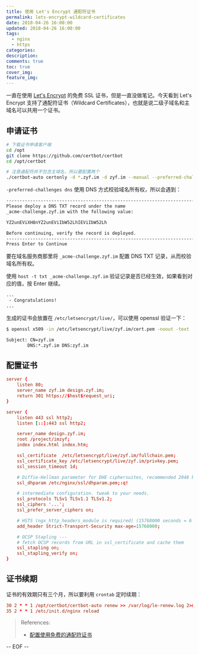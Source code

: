 ```yaml
---
title: 使用 Let's Encrypt 通配符证书
permalink: lets-encrypt-wildcard-certificates
date: 2018-04-26 16:00:00
updated: 2018-04-26 16:00:00
tags:
  - nginx
  - https
categories:
description:
comments: true
toc: true
cover_img:
feature_img:
---
```


一直在使用 [Let's Encrypt](https://letsencrypt.org/) 的免费 SSL 证书，但是一直没做笔记。今天看到 Let's Encrypt 支持了通配符证书（Wildcard Certificates），也就是说二级子域名和主域名可以共用一个证书。

## 申请证书

```bash
# 下载证书申请客户端
cd /opt
git clone https://github.com/certbot/certbot
cd /opt/certbot

# 注意通配符并不包含主域名，所以要配置两个
./certbot-auto certonly -d *.zyf.im -d zyf.im --manual --preferred-challenges dns --server "https://acme-v02.api.letsencrypt.org/directory"
```

<!-- more -->

`-preferred-challenges dns` 使用 DNS 方式校验域名所有权，所以会遇到：

```bash
-------------------------------------------------------------------------------
Please deploy a DNS TXT record under the name
_acme-challenge.zyf.im with the following value:

YZ2unEViXH8nYZ2unEViIbW52LhIEViIbW52Lh

Before continuing, verify the record is deployed.
-------------------------------------------------------------------------------
Press Enter to Continue
```

要在域名服务商那里将 `_acme-challenge.zyf.im` 配置 DNS TXT 记录，从而校验域名所有权。

使用 `host -t txt _acme-challenge.zyf.im` 验证记录是否已经生效，如果看到对应的值，按 Enter 继续。

```bash
...
 - Congratulations!
...
```

生成的证书会放置在 `/etc/letsencrypt/live/`，可以使用 openssl 验证一下：

```bash
$ openssl x509 -in /etc/letsencrypt/live/zyf.im/cert.pem -noout -text | grep zyf.im

Subject: CN=zyf.im
        DNS:*.zyf.im DNS:zyf.im
```

## 配置证书

```conf
server {
    listen 80;
    server_name zyf.im design.zyf.im;
    return 301 https://$host$request_uri;
}
```

```conf
server {
    listen 443 ssl http2;
    listen [::]:443 ssl http2;

    server_name design.zyf.im;
    root /project/imzyf;
    index index.html index.htm;

    ssl_certificate  /etc/letsencrypt/live/zyf.im/fullchain.pem;
    ssl_certificate_key /etc/letsencrypt/live/zyf.im/privkey.pem;
    ssl_session_timeout 1d;

    # Diffie-Hellman parameter for DHE ciphersuites, recommended 2048 bits
    ssl_dhparam /etc/nginx/ssl/dhparam.pem;:q!

    # intermediate configuration. tweak to your needs.
    ssl_protocols TLSv1 TLSv1.1 TLSv1.2;
    ssl_ciphers '...';
    ssl_prefer_server_ciphers on;

    # HSTS (ngx_http_headers_module is required) (15768000 seconds = 6 months)
    add_header Strict-Transport-Security max-age=15768000;

    # OCSP Stapling ---
    # fetch OCSP records from URL in ssl_certificate and cache them
    ssl_stapling on;
    ssl_stapling_verify on;
}
```

## 证书续期

证书的有效期只有三个月，所以要利用 `crontab` 定时续期：

```conf
30 2 * * 1 /opt/certbot/certbot-auto renew >> /var/log/le-renew.log 2>&1
35 2 * * 1 /etc/init.d/nginx reload
```

> References:
>
> - [配置使用免费的通配符证书](https://blog.laisky.com/p/letsencrypt/)

-- EOF --
